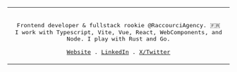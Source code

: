 <table>
  <tr>
  <td>
<p align="center">
  <samp>
    <br/>
    Frontend developer & fullstack rookie @RaccourciAgency. 🇫🇷<br/>
    I work with Typescript, Vite, Vue, React, WebComponents, and Node. I play with Rust and Go. <br/>
    <br/>
    <a href="https://www.xavhm.foo" target="_blank" rel="noopener noreferer">Website</a> .
    <a href="https://www.linkedin.com/in/xavhm/" target="_blank" rel="noopener noreferer">LinkedIn</a> .
    <a href="https://x.com/_xavhm" target="_blank" rel="noopener noreferer">X/Twitter</a>
  </samp>
</p>
</td>
</tr>
</table>

